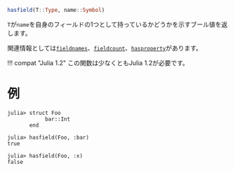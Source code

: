 ```julia
hasfield(T::Type, name::Symbol)
```

`T`が`name`を自身のフィールドの1つとして持っているかどうかを示すブール値を返します。

関連情報としては[`fieldnames`](@ref)、[`fieldcount`](@ref)、[`hasproperty`](@ref)があります。

!!! compat "Julia 1.2"
    この関数は少なくともJulia 1.2が必要です。


# 例

```jldoctest
julia> struct Foo
            bar::Int
       end

julia> hasfield(Foo, :bar)
true

julia> hasfield(Foo, :x)
false
```
